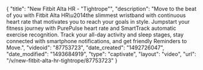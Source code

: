 {
    "title": "New Fitbit Alta HR - \"Tightrope\"",
    "description": "Move to the beat of you with Fitbit Alta HR\u2014the slimmest wristband with continuous heart rate that motivates you to reach your goals in style. Jumpstart your fitness journey with PurePulse heart rate and SmartTrack automatic exercise recognition. Track your all-day activity and sleep stages, stay connected with smartphone notifications, and get friendly Reminders to Move.",
    "videoid": "87753723",
    "date_created": "1492726047",
    "date_modified": "1493684919",
    "type": "captivate",
    "layout": "video",
    "url": "\/v\/new-fitbit-alta-hr-tightrope\/87753723"
}